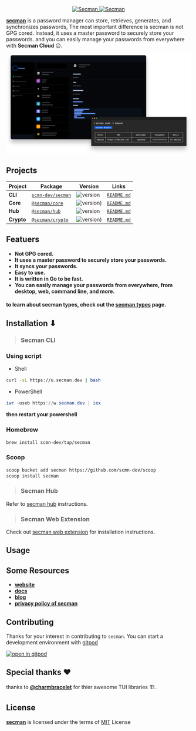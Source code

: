 <p align="center">
  <a href="https://secman.dev/#gh-light-mode-only" target="_blank">
    <img src="https://assets.secman.dev/logo.svg" alt="Secman" width="300">
  </a>
  <a href="https://secman.dev/#gh-dark-mode-only" target="_blank">
    <img src="https://assets.secman.dev/logo_w.svg" alt="Secman" width="300">
  </a>
</p>

[**secman**][smweb] is a password manager can store, retrieves, generates, and synchronizes passwords, The most important difference is secman is not GPG cored. Instead, it uses a master password to securely store your passwords. and you can easily manage your passwords from everywhere with **Secman Cloud** 😉.

<p align="center">
  <img src="https://raw.githubusercontent.com/scmn-dev/.github/main/assets/secman.svg" />
</p>

## Projects

| Project     | Package                                                                   | Version                                                                                                                                                                          | Links                                 |
| ----------- | ------------------------------------------------------------------------- | -------------------------------------------------------------------------------------------------------------------------------------------------------------------------------- | ------------------------------------- |
| **CLI**     | [`scmn-dev/secman`](https://pkg.go.dev/github.com/scmn-dev/secman/v6)     | ![version](https://img.shields.io/github/v/release/scmn-dev/secman?label=go%40latest&logo=go&style=flat-square)                                                                  | [`README.md`](README.md)              |
| **Core**    | [`@secman/core`](https://github.com/scmn-dev/secman/tree/main/core)       | ![version)](https://img.shields.io/github/package-json/v/scmn-dev/secman?color=blue&filename=core%2Fpackage.json&label=npm%40latest&logo=npm&logoColor=blue&style=flat-square)   | [`README.md`](core/README.md)         |
| **Hub** | [`@secman/hub`](https://github.com/scmn-dev/secman/tree/main/hub) | ![version](https://img.shields.io/github/package-json/v/scmn-dev/secman?filename=hub%2Fpackage.json&label=npm%40latest&logo=npm&style=flat-square)                           | [`README.md`](hub/README.md)      |
| **Crypto**  | [`@secman/crypto`](https://github.com/scmn-dev/secman/tree/main/crypto)   | ![version)](https://img.shields.io/github/package-json/v/scmn-dev/secman?color=blue&filename=crypto%2Fpackage.json&label=npm%40latest&logo=npm&logoColor=blue&style=flat-square) | [`README.md`](crypto/README.md) |

## Featuers

- **Not GPG cored.**
- **It uses a master password to securely store your passwords.**
- **It syncs your passwords.**
- **Easy to use.**
- **It is written in Go to be fast.**
- **You can easily manage your passwords from everywhere, from desktop, web, command line, and more.**

#### to learn about secman types, check out the [secman types](https://secman.dev/docs/password-types) page.

## Installation ⬇

> ### Secman CLI

### Using script

- Shell

```bash
curl -sL https://u.secman.dev | bash
```

- PowerShell

```powershell
iwr -useb https://w.secman.dev | iex
```

**then restart your powershell**

### Homebrew

```
brew install scmn-dev/tap/secman
```

### Scoop

```
scoop bucket add secman https://github.com/scmn-dev/scoop
scoop install secman
```

> ### Secman Hub

Refer to [secman hub](https://secman.dev/docs/hub) instructions.

> ### Secman Web Extension

Check out [secman web extension](https://secman.dev/docs/extension) for installation instructions.

## Usage

## Some Resources

- [**website**][smweb]
- [**docs**](https://secman.dev/docs)
- [**blog**](https://secman.dev/blog)
- [**privacy policy of secman**](https://secman.dev/privacy)

## Contributing

Thanks for your interest in contributing to `secman`. You can start a development environment with [gitpod](https://www.gitpod.io)

[![open in gitpod](https://gitpod.io/button/open-in-gitpod.svg)](https://gitpod.io/#https://github.com/scmn-dev/secman)

## Special thanks ❤

thanks to [**@charmbracelet**](https://github.com/charmbracelet) for thier awesome TUI libraries 🏗.

## License

[**secman**][smweb] is licensed under the terms of [MIT](https://github.com/scmn-dev/secman/blob/main/LICENSE) License

[smweb]: https://secman.dev
